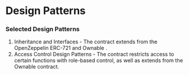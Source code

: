 # Design Patterns

### Selected Design Patterns
1. Inheritance and Interfaces - The contract extends from the OpenZeppelin ERC-721 and Ownable .
2. Access Control Design Patterns - The contract restricts access to certain functions with role-based control, as well as extends from the Ownable contract.